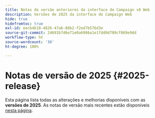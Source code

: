 ```yaml
---
title: Notas de versão anteriores da interface do Campaign v8 Web
description: Versões de 2025 da interface do Campaign Web
hide: true
hidefromtoc: true
exl-id: eecb4b18-4826-47a6-88b2-f2ed7b576d3e
source-git-commit: 24691b7d6e71e0a6986a1e1fdd0d709cf869e9dd
workflow-type: ht
source-wordcount: '36'
ht-degree: 100%

---
```


# Notas de versão de 2025 {#2025-release}

Esta página lista todas as alterações e melhorias disponíveis com as **versões de 2025**. As notas de versão mais recentes estão disponíveis [nesta página](release-notes.md).
